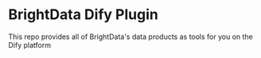 # BrightData Dify Plugin
This repo provides all of BrightData's data products as tools for you on the Dify platform
